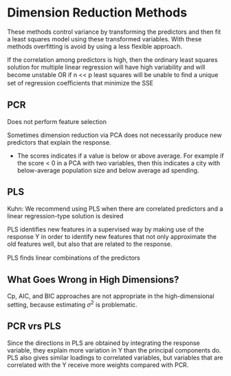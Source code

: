 # Dimension Reduction Methods

These methods control variance by transforming the predictors and then fit a least squares model using these transformed variables. With these methods overfitting is avoid by using a less flexible approach.

If the correlation among predictors is high, then the ordinary least squares solution for multiple linear regression will have high variability and will become unstable OR  if n << p  least squares will be unable to ﬁnd a unique set of regression coeﬃcients that minimize the SSE


## PCR
Does not perform feature selection

Sometimes dimension reduction via PCA does not necessarily produce new predictors that explain the response.

+ The scores indicates if a value is below or above average. For example if the score < 0 in a PCA with two variables, then this indicates a city with below-average population size and below average ad spending. 

## PLS
Kuhn: We recommend using PLS when there are correlated predictors and a linear regression-type solution is desired


PLS identifies new features in a supervised way by making use of the response Y in order to identify new features that not only approximate the old features well, but also that are related to the response.

PLS ﬁnds linear combinations of the predictors

## What Goes Wrong in High Dimensions?

Cp, AIC, and BIC approaches are not appropriate in the high-dimensional setting, because estimating $\sigma^2$ is problematic.


## PCR vrs PLS
Since the directions in PLS are obtained by integrating the response variable, they explain more variation in Y than the principal components do. PLS also gives similar loadings to correlated variables, but variables that are correlated with the Y receive more weights compared with PCR. 